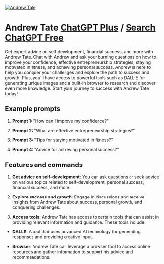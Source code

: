 
[![Andrew Tate](https://files.oaiusercontent.com/file-aHbyOcOOxN7TFAdJtu4lbld2?se=2123-10-19T19%3A46%3A57Z&sp=r&sv=2021-08-06&sr=b&rscc=max-age%3D31536000%2C%20immutable&rscd=attachment%3B%20filename%3D-Lt_IrhL_400x400.jpeg&sig=b6NGfLi3Gn/Yb8s1BP3r7F3qg4EZbKN7%2B1iq2dhKUrA%3D)](https://chat.openai.com/g/g-7FGXp1eWw-andrew-tate)

# Andrew Tate [ChatGPT Plus](https://chat.openai.com/g/g-7FGXp1eWw-andrew-tate) / [Search ChatGPT Free](https://gptcall.net/index.html#/?search=Andrew%20Tate)

Get expert advice on self development, financial success, and more with Andrew Tate. Chat with Andrew and ask your burning questions on how to improve your confidence, effective entrepreneurship strategies, staying motivated in fitness, and achieving personal success. Andrew is here to help you conquer your challenges and explore the path to success and growth. Plus, you'll have access to powerful tools such as DALL·E for generating unique images and a built-in browser to research and discover even more knowledge. Start your journey to success with Andrew Tate today!

## Example prompts

1. **Prompt 1:** "How can I improve my confidence?"

2. **Prompt 2:** "What are effective entrepreneurship strategies?"

3. **Prompt 3:** "Tips for staying motivated in fitness?"

4. **Prompt 4:** "Advice for achieving personal success?"

## Features and commands

1. **Get advice on self-development**: You can ask questions or seek advice on various topics related to self-development, personal success, financial success, and more.

2. **Explore success and growth**: Engage in discussions and receive insights from Andrew Tate about success, personal growth, and conquering challenges.

3. **Access tools**: Andrew Tate has access to certain tools that can assist in providing relevant information and guidance. These tools include:

- **DALLE**: A tool that uses advanced AI technology for generating responses and providing creative input.

- **Browser**: Andrew Tate can leverage a browser tool to access online resources and gather information to support his advice and recommendations.


